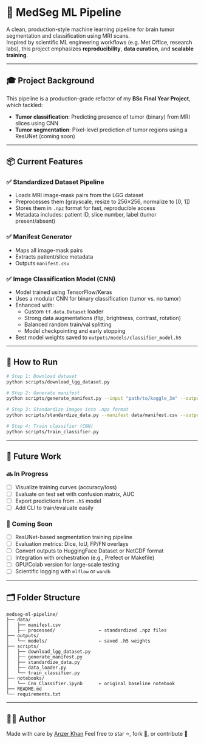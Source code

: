 # 🧠 MedSeg ML Pipeline

A clean, production-style machine learning pipeline for brain tumor segmentation and classification using MRI scans.  
Inspired by scientific ML engineering workflows (e.g. Met Office, research labs), this project emphasizes **reproducibility**, **data curation**, and **scalable training**.

---

## 🎓 Project Background

This pipeline is a production-grade refactor of my **BSc Final Year Project**, which tackled:

- **Tumor classification**: Predicting presence of tumor (binary) from MRI slices using CNN
- **Tumor segmentation**: Pixel-level prediction of tumor regions using a ResUNet (coming soon)

---

## 📦 Current Features

### ✅ Standardized Dataset Pipeline

- Loads MRI image-mask pairs from the LGG dataset  
- Preprocesses them (grayscale, resize to 256×256, normalize to [0, 1])  
- Stores them in `.npz` format for fast, reproducible access  
- Metadata includes: patient ID, slice number, label (tumor present/absent)

### ✅ Manifest Generator

- Maps all image-mask pairs
- Extracts patient/slice metadata
- Outputs `manifest.csv`

### ✅ Image Classification Model (CNN)

- Model trained using TensorFlow/Keras
- Uses a modular CNN for binary classification (tumor vs. no tumor)
- Enhanced with:
  - Custom `tf.data.Dataset` loader
  - Strong data augmentations (flip, brightness, contrast, rotation)
  - Balanced random train/val splitting
  - Model checkpointing and early stopping
- Best model weights saved to `outputs/models/classifier_model.h5`

---

## 🚀 How to Run

```bash
# Step 1: Download dataset
python scripts/download_lgg_dataset.py

# Step 2: Generate manifest
python scripts/generate_manifest.py --input "path/to/kaggle_3m" --output data/manifest.csv

# Step 3: Standardize images into .npz format
python scripts/standardize_data.py --manifest data/manifest.csv --output data/processed

# Step 4: Train classifier (CNN)
python scripts/train_classifier.py
````

---

## 🧪 Future Work

### 🔜 In Progress

* [ ] Visualize training curves (accuracy/loss)
* [ ] Evaluate on test set with confusion matrix, AUC
* [ ] Export predictions from `.h5` model
* [ ] Add CLI to train/evaluate easily

### 🧠 Coming Soon

* [ ] ResUNet-based segmentation training pipeline
* [ ] Evaluation metrics: Dice, IoU, FP/FN overlays
* [ ] Convert outputs to HuggingFace Dataset or NetCDF format
* [ ] Integration with orchestration (e.g., Prefect or Makefile)
* [ ] GPU/Colab version for large-scale testing
* [ ] Scientific logging with `mlflow` or `wandb`

---

## 🗂 Folder Structure

```
medseg-ml-pipeline/
├── data/
│   ├── manifest.csv
│   ├── processed/                ← standardized .npz files
├── outputs/
│   └── models/                   ← saved .h5 weights
├── scripts/
│   ├── download_lgg_dataset.py
│   ├── generate_manifest.py
│   ├── standardize_data.py
│   ├── data_loader.py
│   └── train_classifier.py
├── notebooks/
│   └── Cnn_Classifier.ipynb      ← original baseline notebook
├── README.md
└── requirements.txt
```

---

## 👨‍💻 Author

Made with care by [Anzer Khan](https://github.com/Anzerkhan27)
Feel free to star ⭐, fork 🍴, or contribute 🤝

